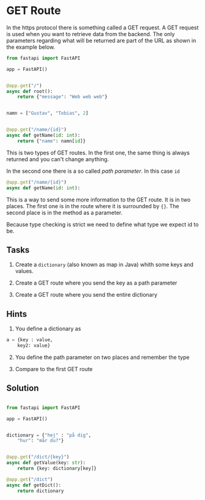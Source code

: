 # GET Route
In the https protocol there is something called a GET request. A GET request is
used when you want to retrieve data from the backend. The only parameters regarding 
what will be returned are part of the URL as shown in the example below.

```py
from fastapi import FastAPI

app = FastAPI()


@app.get("/")
async def root():
    return {"message": "Web web web"}


namn = ["Gustav", "Tobias", 2]


@app.get("/name/{id}")
async def getName(id: int):
    return {"name": namn[id]}
```

This is two types of GET routes. In the first one, the same thing is always returned
and you can't change anything. 

In the second one there is a so called *path parameter*. In this case `id`

```py 
@app.get("/name/{id}")
async def getName(id: int):

``` 
This is a way to send some more information to the GET route. It is in two places.
The first one is in the route where it is surrounded by `{}`. The second place is in
the method as a parameter. 

Because type checking is strict we need to define what type we expect id to be.

## Tasks
1. Create a `dictionary` (also known as map in Java) whith some keys and values.

2. Create a GET route where you send the key as a path parameter

3. Create a GET route where you send the entire dictionary

## Hints
1. You define a dictionary as 

```py 
a = {key : value, 
    key2: value}
``` 

2. You define the path parameter on two places and remember the type

3. Compare to the first GET route

## Solution
 
```py 

from fastapi import FastAPI

app = FastAPI()


dictionary = {"hej" : "på dig", 
    "hur": "mår du?"}


@app.get("/dict/{key}")
async def getValue(key: str):
    return {key: dictionary[key]}

@app.get("/dict")
async def getDict():
    return dictionary
``` 